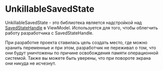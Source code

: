# UnkillableSavedState

UnkillableSavedState - это библиотека является надстройкой над [SavedStateHandle](https://developer.android.com/reference/androidx/lifecycle/SavedStateHandle) в ViewModel.
Используется для того, чтобы облегчить работу разработчика с SavedStateHandle.


При разработке проекта ставилась цель создать место, где можно хранить переменные и при этом, разработчик не переживал о том, что они будут уничтожены по причине освобождения памяти операционной системой. Также вы можете быть уверены, что при повороте экрана они никуда не исчезнут.

